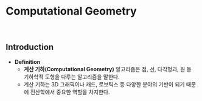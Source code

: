 # Computational Geometry

<br>

## Introduction
- **Definition**
  - **계산 기하(Computational Geometry)** 알고리즘은 점, 선, 다각형과, 원 등 기하학적 도형을 다루는 알고리즘을 말한다.
  - 계산 기하는 3D 그래픽이나 캐드, 로보틱스 등 다양한 분야의 기반이 되기 때문에 전산학에서 중요한 역할을 차지한다. 
